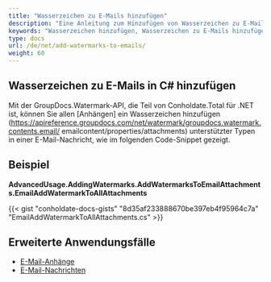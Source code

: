 ```yaml
---
title: "Wasserzeichen zu E-Mails hinzufügen"
description: "Eine Anleitung zum Hinzufügen von Wasserzeichen zu E-Mails in c# mithilfe der GroupDocs.Watermark-API, die Teil von Conholdate.Total für .NET ist."
keywords: "Wasserzeichen hinzufügen, Wasserzeichen zu E-Mails hinzufügen, Wasserzeichen zu E-Mails in C# hinzufügen"
type: docs
url: /de/net/add-watermarks-to-emails/
weight: 60
---
```


## Wasserzeichen zu E-Mails in C# hinzufügen
Mit der GroupDocs.Watermark-API, die Teil von Conholdate.Total für .NET ist, können Sie allen [Anhängen] ein Wasserzeichen hinzufügen (https://apireference.groupdocs.com/net/watermark/groupdocs.watermark.contents.email/ emailcontent/properties/attachments) unterstützter Typen in einer E-Mail-Nachricht, wie im folgenden Code-Snippet gezeigt.

## Beispiel
**AdvancedUsage.AddingWatermarks.AddWatermarksToEmailAttachments.EmailAddWatermarkToAllAttachments**

{{< gist "conholdate-docs-gists" "8d35af233888670be397eb4f95964c7a" "EmailAddWatermarkToAllAttachments.cs" >}}

## Erweiterte Anwendungsfälle

* [E-Mail-Anhänge](https://docs.groupdocs.com/watermark/net/email-attachments/)
* [E-Mail-Nachrichten](https://docs.groupdocs.com/watermark/net/email-messages/)







